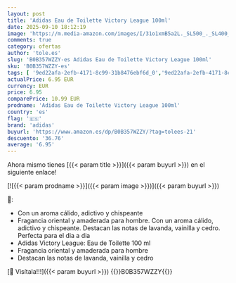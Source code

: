 ```yaml
---
layout: post
title: 'Adidas Eau de Toilette Victory League 100ml'
date: 2025-09-10 18:12:19
image: 'https://m.media-amazon.com/images/I/31o1xmB5a2L._SL500_._SL400_.jpg'
comments: true
category: ofertas
author: 'tole.es'
slug: 'B0B357WZZY-es Adidas Eau de Toilette Victory League 100ml'
sku: 'B0B357WZZY-es'
tags: [ '9ed22afa-2efb-4171-8c99-31b8476ebf6d_0','9ed22afa-2efb-4171-8c99-31b8476ebf6d_1101','9ed22afa-2efb-4171-8c99-31b8476ebf6d_5001','Agua de tocador para hombres','Arborist Merchandising Root','Belleza','Fragancias para hombres','Perfumes y fragancias','Self Service','Special Features Stores','Top Brands Beauty Fragrances','Top Brands Beauty Selection','Top Brands Perfumes Selection','adidas','de','eau','toilette','top brands_beauty','🇪🇸', ]
actualPrice: 6.95 EUR
currency: EUR
price: 6.95
comparePrice: 10.99 EUR
prodname: 'Adidas Eau de Toilette Victory League 100ml'
country: 'es'
flag: '🇪🇸'
brand: 'adidas'
buyurl: 'https://www.amazon.es/dp/B0B357WZZY/?tag=tolees-21'
descuento: '36.76'
average: '6.95'
---
```


Ahora mismo tienes [{{< param title >}}]({{< param buyurl >}}) en el siguiente enlace!

[![{{< param prodname >}}]({{< param image >}})]({{< param buyurl >}})

🔎:

- Con un aroma cálido, adictivo y chispeante
- Fragancia oriental y amaderada para hombre. Con un aroma cálido, adictivo y chispeante. Destacan las notas de lavanda, vainilla y cedro. Perfecta para el dia a dia
- Adidas Victory League: Eau de Toilette 100 ml
- Fragancia oriental y amaderada para hombre
- Destacan las notas de lavanda, vainilla y cedro

[🛒 Visítala!!!]({{< param buyurl >}})
{{<world>}}B0B357WZZY{{</world>}}
